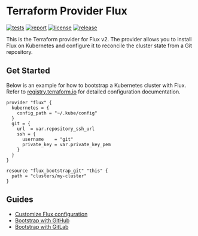 # Terraform Provider Flux

[![tests](https://github.com/fluxcd/terraform-provider-flux/workflows/tests/badge.svg)](https://github.com/fluxcd/terraform-provider-flux/actions)
[![report](https://goreportcard.com/badge/github.com/fluxcd/terraform-provider-flux)](https://goreportcard.com/report/github.com/fluxcd/terraform-provider-flux)
[![license](https://img.shields.io/github/license/fluxcd/terraform-provider-flux.svg)](https://github.com/fluxcd/terraform-provider-flux/blob/main/LICENSE)
[![release](https://img.shields.io/github/release/fluxcd/terraform-provider-flux/all.svg)](https://github.com/fluxcd/terraform-provider-flux/releases)

This is the Terraform provider for Flux v2. The provider allows you to install Flux on Kubernetes
and configure it to reconcile the cluster state from a Git repository.

## Get Started

Below is an example for how to bootstrap a Kubernetes cluster with Flux.
Refer to [registry.terraform.io](https://registry.terraform.io/providers/fluxcd/flux/latest)
for detailed configuration documentation.

```hcl
provider "flux" {
  kubernetes = {
    config_path = "~/.kube/config"
  }
  git = {
    url  = var.repository_ssh_url
    ssh = {
      username    = "git"
      private_key = var.private_key_pem
    }
  }
}

resource "flux_bootstrap_git" "this" {
  path = "clusters/my-cluster"
}
```

## Guides

* [Customize Flux configuration](https://registry.terraform.io/providers/fluxcd/flux/latest/docs/resources/bootstrap_git#customizing-flux)
* [Bootstrap with GitHub](https://registry.terraform.io/providers/fluxcd/flux/latest/docs/guides/github)
* [Bootstrap with GitLab](https://registry.terraform.io/providers/fluxcd/flux/latest/docs/guides/gitlab)

